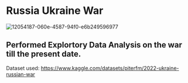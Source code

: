 # Russia Ukraine War

![12054187-060e-4587-94f0-e6b249596977](https://user-images.githubusercontent.com/88052597/160230245-2339c4de-bfa8-496f-b407-897a3010c4b7.jpg)

## Performed Explortory Data Analysis on the war till the present date.

Dataset used: https://www.kaggle.com/datasets/piterfm/2022-ukraine-russian-war
